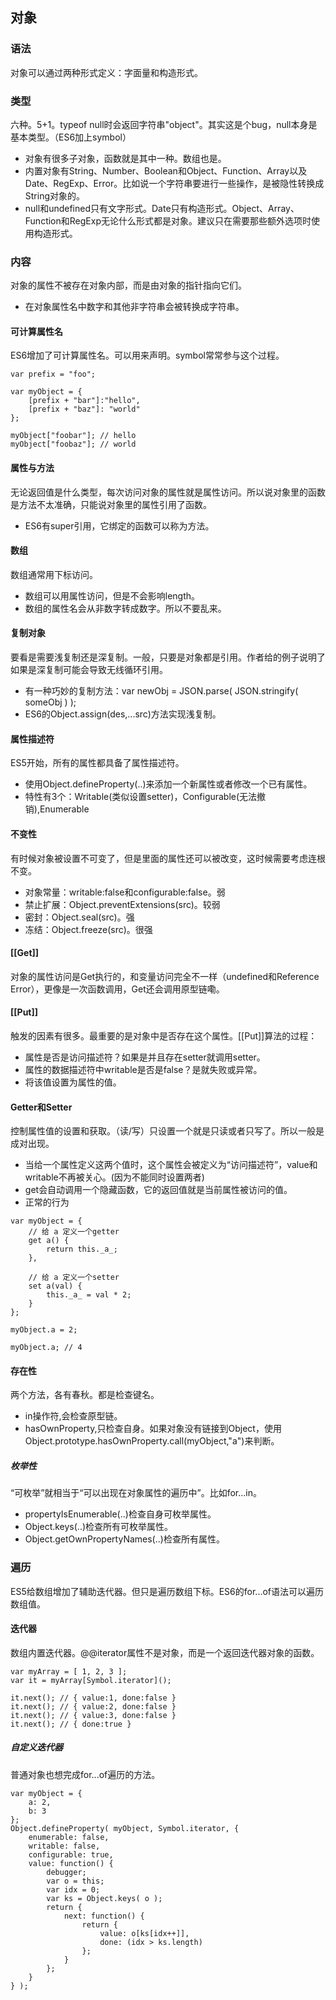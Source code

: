 ## 对象

### 语法
对象可以通过两种形式定义：字面量和构造形式。

### 类型
六种。5+1。typeof null时会返回字符串"object"。其实这是个bug，null本身是基本类型。（ES6加上symbol）

* 对象有很多子对象，函数就是其中一种。数组也是。
* 内置对象有String、Number、Boolean和Object、Function、Array以及Date、RegExp、Error。比如说一个字符串要进行一些操作，是被隐性转换成String对象的。
* null和undefined只有文字形式。Date只有构造形式。Object、Array、Function和RegExp无论什么形式都是对象。建议只在需要那些额外选项时使用构造形式。

### 内容
对象的属性不被存在对象内部，而是由对象的指针指向它们。

* 在对象属性名中数字和其他非字符串会被转换成字符串。

#### 可计算属性名
ES6增加了可计算属性名。可以用来声明。symbol常常参与这个过程。

```
var prefix = "foo"; 
 
var myObject = { 
    [prefix + "bar"]:"hello",  
    [prefix + "baz"]: "world" 
}; 
 
myObject["foobar"]; // hello 
myObject["foobaz"]; // world
```

#### 属性与方法
无论返回值是什么类型，每次访问对象的属性就是属性访问。所以说对象里的函数是方法不太准确，只能说对象里的属性引用了函数。

* ES6有super引用，它绑定的函数可以称为方法。


#### 数组
数组通常用下标访问。

* 数组可以用属性访问，但是不会影响length。
* 数组的属性名会从非数字转成数字。所以不要乱来。

#### 复制对象
要看是需要浅复制还是深复制。一般，只要是对象都是引用。作者给的例子说明了如果是深复制可能会导致无线循环引用。

* 有一种巧妙的复制方法：var newObj = JSON.parse( JSON.stringify( someObj ) );
* ES6的Object.assign(des,...src)方法实现浅复制。


#### 属性描述符
ES5开始，所有的属性都具备了属性描述符。

* 使用Object.defineProperty(..)来添加一个新属性或者修改一个已有属性。
* 特性有3个：Writable(类似设置setter)，Configurable(无法撤销),Enumerable

#### 不变性
有时候对象被设置不可变了，但是里面的属性还可以被改变，这时候需要考虑连根不变。

* 对象常量：writable:false和configurable:false。弱
* 禁止扩展：Object.preventExtensions(src)。较弱
* 密封：Object.seal(src)。强	
* 冻结：Object.freeze(src)。很强

#### [[Get]]
对象的属性访问是Get执行的，和变量访问完全不一样（undefined和Reference Error），更像是一次函数调用，Get还会调用原型链嘞。

#### [[Put]]
触发的因素有很多。最重要的是对象中是否存在这个属性。[[Put]]算法的过程：

* 属性是否是访问描述符？如果是并且存在setter就调用setter。
* 属性的数据描述符中writable是否是false？是就失败或异常。
* 将该值设置为属性的值。

#### Getter和Setter
控制属性值的设置和获取。（读/写）只设置一个就是只读或者只写了。所以一般是成对出现。

* 当给一个属性定义这两个值时，这个属性会被定义为“访问描述符”，value和writable不再被关心。(因为不能同时设置两者)
* get会自动调用一个隐藏函数，它的返回值就是当前属性被访问的值。
* 正常的行为
```
var myObject = { 
    // 给 a 定义一个getter 
    get a() { 
        return this._a_;  
    }, 
 
    // 给 a 定义一个setter 
    set a(val) { 
        this._a_ = val * 2; 
    }  
}; 
 
myObject.a = 2;  
 
myObject.a; // 4
```

#### 存在性
两个方法，各有春秋。都是检查键名。

* in操作符,会检查原型链。
* hasOwnProperty,只检查自身。如果对象没有链接到Object，使用Object.prototype.hasOwnProperty.call(myObject,"a")来判断。

##### 枚举性
“可枚举”就相当于“可以出现在对象属性的遍历中”。比如for...in。

* propertyIsEnumerable(..)检查自身可枚举属性。
* Object.keys(..)检查所有可枚举属性。
* Object.getOwnPropertyNames(..)检查所有属性。

### 遍历
ES5给数组增加了辅助迭代器。但只是遍历数组下标。ES6的for...of语法可以遍历数组值。

#### 迭代器
数组内置迭代器。@@iterator属性不是对象，而是一个返回迭代器对象的函数。
```
var myArray = [ 1, 2, 3 ]; 
var it = myArray[Symbol.iterator](); 
 
it.next(); // { value:1, done:false }  
it.next(); // { value:2, done:false }  
it.next(); // { value:3, done:false }  
it.next(); // { done:true }
```

##### 自定义迭代器
普通对象也想完成for...of遍历的方法。
```
var myObject = {  
    a: 2, 
    b: 3  
}; 
Object.defineProperty( myObject, Symbol.iterator, {  
    enumerable: false, 
    writable: false, 
    configurable: true, 
    value: function() {  
		debugger;
        var o = this; 
        var idx = 0; 
        var ks = Object.keys( o );  
        return { 
            next: function() { 
                return { 
                    value: o[ks[idx++]],  
                    done: (idx > ks.length) 
                };  
            } 
        };  
    } 
} ); 
```
